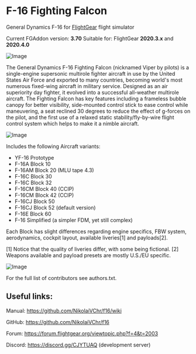 # F-16 Fighting Falcon
General Dynamics F-16 for [FlightGear](http://www.flightgear.org) flight simulator

Current FGAddon version: **3.70**
Suitable for: FlightGear **2020.3.x** and **2020.4.0**

![Image](https://i.ibb.co/9p3PVJ3/fgfs-20220623070823.png)

The General Dynamics F-16 Fighting Falcon (nicknamed Viper by pilots) is a single-engine supersonic multirole fighter aircraft in use by the United States Air Force and exported to many countries, becoming world's most numerous fixed-wing aircraft in military service. Designed as an air superiority day fighter, it evolved into a successful all-weather multirole aircraft.
The Fighting Falcon has key features including a frameless bubble canopy for better visibility, side-mounted control stick to ease control while maneuvering, a seat reclined 30 degrees to reduce the effect of g-forces on the pilot, and the first use of a relaxed static stability/fly-by-wire flight control system which helps to make it a nimble aircraft.

![Image](https://i.ibb.co/3RwrW7N/fgfs-20220629181356.png)

Includes the following Aircraft variants:

- YF-16 Prototype
- F-16A Block 10
- F-16AM Block 20 (MLU tape 4.3)
- F-16C Block 30
- F-16C Block 32
- F-16CM Block 40 (CCIP)
- F-16CM Block 42 (CCIP)
- F-16CJ Block 50
- F-16CJ Block 52 (default version)
- F-16E Block 60
- F-16 Simplified (a simpler FDM, yet still complex)


Each Block has slight differences regarding engine specifics, FBW system, aerodynamics, cockpit layout, available liveries[1] and payloads[2].

[1] Notice that the quality of liveries differ, with some being fictional.
[2] Weapons available and payload presets are mostly U.S./EU specific.

![Image](https://i.ibb.co/X7mWV7D/fgfs-20200508202518.png)

For the full list of contributors see authors.txt.

Useful links:
-----------
Manual: https://github.com/NikolaiVChr/f16/wiki

GitHub: https://github.com/NikolaiVChr/f16

Forum: https://forum.flightgear.org/viewtopic.php?f=4&t=2003

Discord: https://discord.gg/CJYTUAQ (development server)
